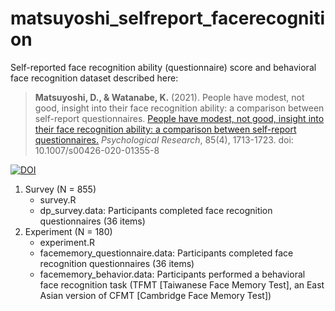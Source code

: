 # matsuyoshi_selfreport_facerecognition
Self-reported face recognition ability (questionnaire) score and behavioral face recognition dataset described here:
> **Matsuyoshi, D., & Watanabe, K.** (2021). People have modest, not good, insight into their face recognition ability: a comparison between self-report questionnaires.
> [People have modest, not good, insight into their face recognition ability: a comparison between self-report questionnaires.](https://link.springer.com/article/10.1007/s00426-020-01355-8)
> *Psychological Research*, 85(4), 1713-1723. doi: 10.1007/s00426-020-01355-8

[![DOI](https://zenodo.org/badge/224313052.svg)](https://zenodo.org/badge/latestdoi/224313052)

1. Survey (N = 855)
	- survey.R
	- dp_survey.data: Participants completed face recognition questionnaires (36 items)
1. Experiment (N = 180)
	- experiment.R
	- facememory_questionnaire.data: Participants completed face recognition  questionnaires (36 items)
	- facememory_behavior.data: Participants performed a behavioral face recognition task (TFMT [Taiwanese Face Memory Test], an East Asian version of CFMT [Cambridge Face Memory Test])
